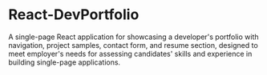 # React-DevPortfolio
A single-page React application for showcasing a developer's portfolio with navigation, project samples, contact form, and resume section, designed to meet employer's needs for assessing candidates' skills and experience in building single-page applications.
